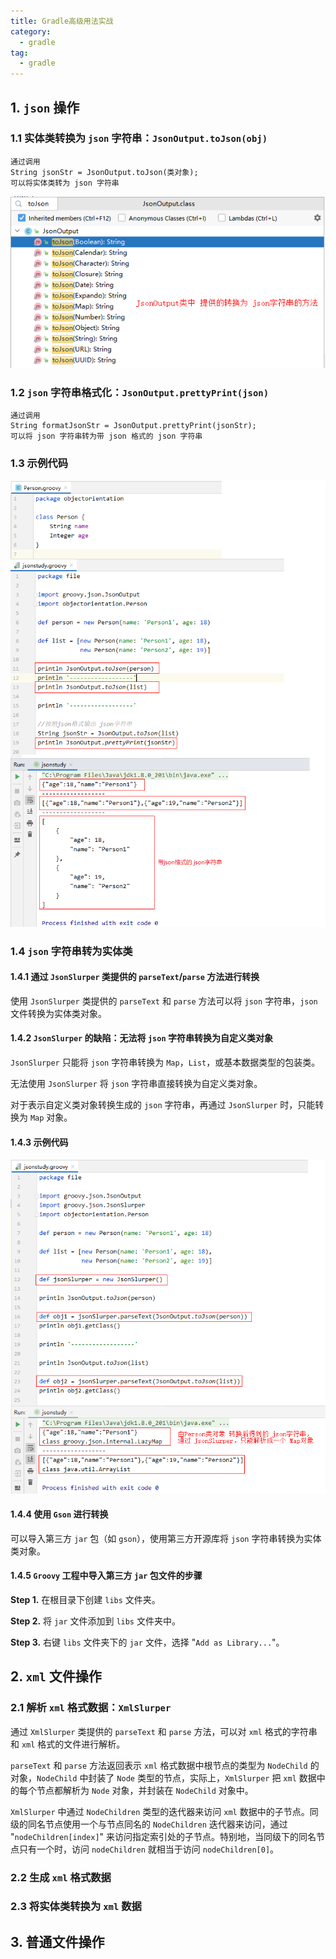 ```yaml
---
title: Gradle高级用法实战
category:
  - gradle
tag:
  - gradle
---
```


## 1. `json` 操作

### 1.1 实体类转换为 `json` 字符串：`JsonOutput.toJson(obj)`

```:no-line-numbers
通过调用
String jsonStr = JsonOutput.toJson(类对象); 
可以将实体类转为 json 字符串
```

![](./images/_03_advance/01.png)

### 1.2 `json` 字符串格式化：`JsonOutput.prettyPrint(json)`

```:no-line-numbers
通过调用 
String formatJsonStr = JsonOutput.prettyPrint(jsonStr);
可以将 json 字符串转为带 json 格式的 json 字符串
```

### 1.3 示例代码

![](./images/_03_advance/02.png)

### 1.4 `json` 字符串转为实体类

#### 1.4.1 通过 `JsonSlurper` 类提供的 `parseText`/`parse` 方法进行转换

使用 `JsonSlurper` 类提供的 `parseText` 和 `parse` 方法可以将 `json` 字符串，`json` 文件转换为实体类对象。

#### 1.4.2 `JsonSlurper` 的缺陷：无法将 `json` 字符串转换为自定义类对象

`JsonSlurper` 只能将 `json` 字符串转换为 `Map`，`List`，或基本数据类型的包装类。

无法使用 `JsonSlurper` 将 `json` 字符串直接转换为自定义类对象。

对于表示自定义类对象转换生成的 `json` 字符串，再通过 `JsonSlurper` 时，只能转换为 `Map` 对象。

#### 1.4.3 示例代码

![](./images/_03_advance/03.png)

#### 1.4.4 使用 `Gson` 进行转换

可以导入第三方 `jar` 包（如 `gson`），使用第三方开源库将 `json` 字符串转换为实体类对象。

#### 1.4.5 `Groovy` 工程中导入第三方 `jar` 包文件的步骤

**Step 1.** 在根目录下创建 `libs` 文件夹。

**Step 2.** 将 `jar` 文件添加到 `libs` 文件夹中。

**Step 3.** 右键 `libs` 文件夹下的 `jar` 文件，选择 "`Add as Library...`"。

## 2. `xml` 文件操作

### 2.1 解析 `xml` 格式数据：`XmlSlurper`

通过 `XmlSlurper` 类提供的 `parseText` 和 `parse` 方法，可以对 `xml` 格式的字符串和 `xml` 格式的文件进行解析。

`parseText` 和 `parse` 方法返回表示 `xml` 格式数据中根节点的类型为 `NodeChild` 的对象，`NodeChild` 中封装了 `Node` 类型的节点，实际上，`XmlSlurper` 把 `xml` 数据中的每个节点都解析为 `Node` 对象，并封装在 `NodeChild` 对象中。

`XmlSlurper` 中通过 `NodeChildren` 类型的迭代器来访问 `xml` 数据中的子节点。同级的同名节点使用一个与节点同名的 `NodeChildren` 迭代器来访问，通过 "`nodeChildren[index]`" 来访问指定索引处的子节点。特别地，当同级下的同名节点只有一个时，访问 `nodeChildren` 就相当于访问 `nodeChildren[0]`。

### 2.2 生成 `xml` 格式数据

### 2.3 将实体类转换为 `xml` 数据

## 3. 普通文件操作